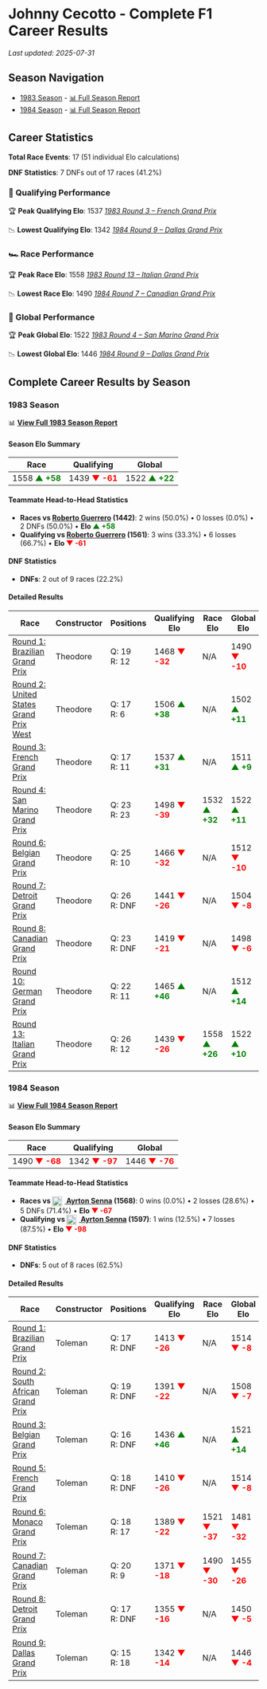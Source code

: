 # Johnny Cecotto - Complete F1 Career Results

*Last updated: 2025-07-31*

## Season Navigation

- [1983 Season](#1983-season) - [📊 Full Season Report](../seasons/1983-season-report)
- [1984 Season](#1984-season) - [📊 Full Season Report](../seasons/1984-season-report)

## Career Statistics

**Total Race Events**: 17 (51 individual Elo calculations)

**DNF Statistics**: 7 DNFs out of 17 races (41.2%)

### 🏁 Qualifying Performance

🏆 **Peak Qualifying Elo**: 1537
   *[1983 Round 3 – French Grand Prix](../seasons/1983-season-report#round-3-french-grand-prix)*

📉 **Lowest Qualifying Elo**: 1342
   *[1984 Round 9 – Dallas Grand Prix](../seasons/1984-season-report#round-9-dallas-grand-prix)*

### 🏎️ Race Performance

🏆 **Peak Race Elo**: 1558
   *[1983 Round 13 – Italian Grand Prix](../seasons/1983-season-report#round-13-italian-grand-prix)*

📉 **Lowest Race Elo**: 1490
   *[1984 Round 7 – Canadian Grand Prix](../seasons/1984-season-report#round-7-canadian-grand-prix)*

### 🌟 Global Performance

🏆 **Peak Global Elo**: 1522
   *[1983 Round 4 – San Marino Grand Prix](../seasons/1983-season-report#round-4-san-marino-grand-prix)*

📉 **Lowest Global Elo**: 1446
   *[1984 Round 9 – Dallas Grand Prix](../seasons/1984-season-report#round-9-dallas-grand-prix)*


## Complete Career Results by Season

### 1983 Season

📊 **[View Full 1983 Season Report](../seasons/1983-season-report)**

#### Season Elo Summary

| Race | Qualifying | Global |
|------|------------|--------|
| 1558 **<span style="color: green;">▲ +58</span>** | 1439 **<span style="color: red;">▼ -61</span>** | 1522 **<span style="color: green;">▲ +22</span>** |

#### Teammate Head-to-Head Statistics

- **Races vs [Roberto Guerrero](roberto-guerrero) (1442)**: 2 wins (50.0%) • 0 losses (0.0%) • 2 DNFs (50.0%) • **Elo **<span style="color: green;">▲ +58</span>****
- **Qualifying vs [Roberto Guerrero](roberto-guerrero) (1561)**: 3 wins (33.3%) • 6 losses (66.7%) • **Elo <span style="color: red;">▼ -61</span>**

#### DNF Statistics

- **DNFs**: 2 out of 9 races (22.2%)

#### Detailed Results

| Race | Constructor | Positions | Qualifying Elo | Race Elo | Global Elo | Teammate |
|------|-------------|-----------|----------------|----------|------------|----------|
| [Round 1: Brazilian Grand Prix](../seasons/1983-season-report#round-1-brazilian-grand-prix) | Theodore | Q: 19<br/>R: 12 | 1468 **<span style="color: red;">▼ -32</span>** | N/A | 1490 **<span style="color: red;">▼ -10</span>** | [Roberto Guerrero](roberto-guerrero)<br/>Q: 14<br/>R: DNF |
| [Round 2: United States Grand Prix West](../seasons/1983-season-report#round-2-united-states-grand-prix-west) | Theodore | Q: 17<br/>R: 6 | 1506 **<span style="color: green;">▲ +38</span>** | N/A | 1502 **<span style="color: green;">▲ +11</span>** | [Roberto Guerrero](roberto-guerrero)<br/>Q: 18<br/>R: DNF |
| [Round 3: French Grand Prix](../seasons/1983-season-report#round-3-french-grand-prix) | Theodore | Q: 17<br/>R: 11 | 1537 **<span style="color: green;">▲ +31</span>** | N/A | 1511 **<span style="color: green;">▲ +9</span>** | [Roberto Guerrero](roberto-guerrero)<br/>Q: 22<br/>R: DNF |
| [Round 4: San Marino Grand Prix](../seasons/1983-season-report#round-4-san-marino-grand-prix) | Theodore | Q: 23<br/>R: 23 | 1498 **<span style="color: red;">▼ -39</span>** | 1532 **<span style="color: green;">▲ +32</span>** | 1522 **<span style="color: green;">▲ +11</span>** | [Roberto Guerrero](roberto-guerrero)<br/>Q: 21<br/>R: 25 |
| [Round 6: Belgian Grand Prix](../seasons/1983-season-report#round-6-belgian-grand-prix) | Theodore | Q: 25<br/>R: 10 | 1466 **<span style="color: red;">▼ -32</span>** | N/A | 1512 **<span style="color: red;">▼ -10</span>** | [Roberto Guerrero](roberto-guerrero)<br/>Q: 14<br/>R: DNF |
| [Round 7: Detroit Grand Prix](../seasons/1983-season-report#round-7-detroit-grand-prix) | Theodore | Q: 26<br/>R: DNF | 1441 **<span style="color: red;">▼ -26</span>** | N/A | 1504 **<span style="color: red;">▼ -8</span>** | [Roberto Guerrero](roberto-guerrero)<br/>Q: 11<br/>R: DNF |
| [Round 8: Canadian Grand Prix](../seasons/1983-season-report#round-8-canadian-grand-prix) | Theodore | Q: 23<br/>R: DNF | 1419 **<span style="color: red;">▼ -21</span>** | N/A | 1498 **<span style="color: red;">▼ -6</span>** | [Roberto Guerrero](roberto-guerrero)<br/>Q: 21<br/>R: DNF |
| [Round 10: German Grand Prix](../seasons/1983-season-report#round-10-german-grand-prix) | Theodore | Q: 22<br/>R: 11 | 1465 **<span style="color: green;">▲ +46</span>** | N/A | 1512 **<span style="color: green;">▲ +14</span>** | [Roberto Guerrero](roberto-guerrero)<br/>Q: 24<br/>R: DNF |
| [Round 13: Italian Grand Prix](../seasons/1983-season-report#round-13-italian-grand-prix) | Theodore | Q: 26<br/>R: 12 | 1439 **<span style="color: red;">▼ -26</span>** | 1558 **<span style="color: green;">▲ +26</span>** | 1522 **<span style="color: green;">▲ +10</span>** | [Roberto Guerrero](roberto-guerrero)<br/>Q: 21<br/>R: 13 |

### 1984 Season

📊 **[View Full 1984 Season Report](../seasons/1984-season-report)**

#### Season Elo Summary

| Race | Qualifying | Global |
|------|------------|--------|
| 1490 **<span style="color: red;">▼ -68</span>** | 1342 **<span style="color: red;">▼ -97</span>** | 1446 **<span style="color: red;">▼ -76</span>** |

#### Teammate Head-to-Head Statistics

- **Races vs [<img src="https://upload.wikimedia.org/wikipedia/commons/0/05/Flag_of_Brazil.svg" alt="Brazil" width="20" height="auto" style="vertical-align: middle; margin-right: 5px;" onerror="this.outerHTML='🇧🇷'; this.style.marginRight='5px';"/> Ayrton Senna](ayrton-senna) (1568)**: 0 wins (0.0%) • 2 losses (28.6%) • 5 DNFs (71.4%) • **Elo **<span style="color: red;">▼ -67</span>****
- **Qualifying vs [<img src="https://upload.wikimedia.org/wikipedia/commons/0/05/Flag_of_Brazil.svg" alt="Brazil" width="20" height="auto" style="vertical-align: middle; margin-right: 5px;" onerror="this.outerHTML='🇧🇷'; this.style.marginRight='5px';"/> Ayrton Senna](ayrton-senna) (1597)**: 1 wins (12.5%) • 7 losses (87.5%) • **Elo <span style="color: red;">▼ -98</span>**

#### DNF Statistics

- **DNFs**: 5 out of 8 races (62.5%)

#### Detailed Results

| Race | Constructor | Positions | Qualifying Elo | Race Elo | Global Elo | Teammate |
|------|-------------|-----------|----------------|----------|------------|----------|
| [Round 1: Brazilian Grand Prix](../seasons/1984-season-report#round-1-brazilian-grand-prix) | Toleman | Q: 17<br/>R: DNF | 1413 **<span style="color: red;">▼ -26</span>** | N/A | 1514 **<span style="color: red;">▼ -8</span>** | [<img src="https://upload.wikimedia.org/wikipedia/commons/0/05/Flag_of_Brazil.svg" alt="Brazil" width="20" height="auto" style="vertical-align: middle; margin-right: 5px;" onerror="this.outerHTML='🇧🇷'; this.style.marginRight='5px';"/> Ayrton Senna](ayrton-senna)<br/>Q: 16<br/>R: DNF |
| [Round 2: South African Grand Prix](../seasons/1984-season-report#round-2-south-african-grand-prix) | Toleman | Q: 19<br/>R: DNF | 1391 **<span style="color: red;">▼ -22</span>** | N/A | 1508 **<span style="color: red;">▼ -7</span>** | [<img src="https://upload.wikimedia.org/wikipedia/commons/0/05/Flag_of_Brazil.svg" alt="Brazil" width="20" height="auto" style="vertical-align: middle; margin-right: 5px;" onerror="this.outerHTML='🇧🇷'; this.style.marginRight='5px';"/> Ayrton Senna](ayrton-senna)<br/>Q: 13<br/>R: 6 |
| [Round 3: Belgian Grand Prix](../seasons/1984-season-report#round-3-belgian-grand-prix) | Toleman | Q: 16<br/>R: DNF | 1436 **<span style="color: green;">▲ +46</span>** | N/A | 1521 **<span style="color: green;">▲ +14</span>** | [<img src="https://upload.wikimedia.org/wikipedia/commons/0/05/Flag_of_Brazil.svg" alt="Brazil" width="20" height="auto" style="vertical-align: middle; margin-right: 5px;" onerror="this.outerHTML='🇧🇷'; this.style.marginRight='5px';"/> Ayrton Senna](ayrton-senna)<br/>Q: 19<br/>R: 6 |
| [Round 5: French Grand Prix](../seasons/1984-season-report#round-5-french-grand-prix) | Toleman | Q: 18<br/>R: DNF | 1410 **<span style="color: red;">▼ -26</span>** | N/A | 1514 **<span style="color: red;">▼ -8</span>** | [<img src="https://upload.wikimedia.org/wikipedia/commons/0/05/Flag_of_Brazil.svg" alt="Brazil" width="20" height="auto" style="vertical-align: middle; margin-right: 5px;" onerror="this.outerHTML='🇧🇷'; this.style.marginRight='5px';"/> Ayrton Senna](ayrton-senna)<br/>Q: 13<br/>R: DNF |
| [Round 6: Monaco Grand Prix](../seasons/1984-season-report#round-6-monaco-grand-prix) | Toleman | Q: 18<br/>R: 17 | 1389 **<span style="color: red;">▼ -22</span>** | 1521 **<span style="color: red;">▼ -37</span>** | 1481 **<span style="color: red;">▼ -32</span>** | [<img src="https://upload.wikimedia.org/wikipedia/commons/0/05/Flag_of_Brazil.svg" alt="Brazil" width="20" height="auto" style="vertical-align: middle; margin-right: 5px;" onerror="this.outerHTML='🇧🇷'; this.style.marginRight='5px';"/> Ayrton Senna](ayrton-senna)<br/>Q: 13<br/>R: 2 |
| [Round 7: Canadian Grand Prix](../seasons/1984-season-report#round-7-canadian-grand-prix) | Toleman | Q: 20<br/>R: 9 | 1371 **<span style="color: red;">▼ -18</span>** | 1490 **<span style="color: red;">▼ -30</span>** | 1455 **<span style="color: red;">▼ -26</span>** | [<img src="https://upload.wikimedia.org/wikipedia/commons/0/05/Flag_of_Brazil.svg" alt="Brazil" width="20" height="auto" style="vertical-align: middle; margin-right: 5px;" onerror="this.outerHTML='🇧🇷'; this.style.marginRight='5px';"/> Ayrton Senna](ayrton-senna)<br/>Q: 9<br/>R: 7 |
| [Round 8: Detroit Grand Prix](../seasons/1984-season-report#round-8-detroit-grand-prix) | Toleman | Q: 17<br/>R: DNF | 1355 **<span style="color: red;">▼ -16</span>** | N/A | 1450 **<span style="color: red;">▼ -5</span>** | [<img src="https://upload.wikimedia.org/wikipedia/commons/0/05/Flag_of_Brazil.svg" alt="Brazil" width="20" height="auto" style="vertical-align: middle; margin-right: 5px;" onerror="this.outerHTML='🇧🇷'; this.style.marginRight='5px';"/> Ayrton Senna](ayrton-senna)<br/>Q: 7<br/>R: 19 |
| [Round 9: Dallas Grand Prix](../seasons/1984-season-report#round-9-dallas-grand-prix) | Toleman | Q: 15<br/>R: 18 | 1342 **<span style="color: red;">▼ -14</span>** | N/A | 1446 **<span style="color: red;">▼ -4</span>** | [<img src="https://upload.wikimedia.org/wikipedia/commons/0/05/Flag_of_Brazil.svg" alt="Brazil" width="20" height="auto" style="vertical-align: middle; margin-right: 5px;" onerror="this.outerHTML='🇧🇷'; this.style.marginRight='5px';"/> Ayrton Senna](ayrton-senna)<br/>Q: 6<br/>R: DNF |

